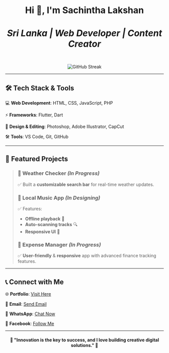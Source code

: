 <div align="center">

<h1> Hi 👋, I'm Sachintha Lakshan <br> <span> <h5> Sri Lanka | Web Developer | Content Creator </h5> </span> </h1>

</div>

<p align="center">
  <img src="https://streak-stats.demolab.com?user=sachicodex&theme=highcontrast&card_width=550" alt="GitHub Streak" />
</p>

---

## 🛠️ Tech Stack & Tools  

💻 **Web Development**: HTML, CSS, JavaScript, PHP  

⚡ **Frameworks**: Flutter, Dart  

🎨 **Design & Editing**: Photoshop, Adobe Illustrator, CapCut  

🛠 **Tools**: VS Code, Git, GitHub  

---

## 🌟 Featured Projects  
>
> ### 🔹 Weather Checker *(In Progress)*  
> ✅ Built a **customizable search bar** for real-time weather updates.  
>
>
> ### 🔹 Local Music App *(In Designing)*  
> ✅ Features:  
> - **Offline playback** 🎵  
> - **Auto-scanning tracks** 🔍  
> - **Responsive UI** 📱  
>
>
> ### 🔹 Expense Manager *(In Progress)*  
> ✅ **User-friendly** & **responsive** app with advanced finance tracking features.  
> 
---

## 📞 Connect with Me  

🌐 **Portfolio**: [Visit Here](https://yourportfolio.com)  

📩 **Email**: [Send Email](mailto:your@email.com)  

📱 **WhatsApp**: [Chat Now](https://sync.short.gy/whatsapp)  

📘 **Facebook**: [Follow Me](https://sync.short.gy/facebook)  

---

<h4 align="center">🚀 "Innovation is the key to success, and I love building creative digital solutions." 🚀</h4>
